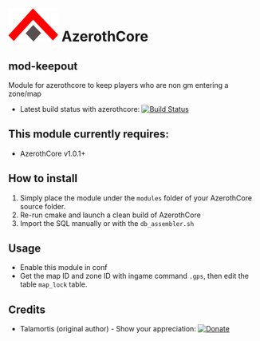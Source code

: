 # ![logo](https://raw.githubusercontent.com/azerothcore/azerothcore.github.io/master/images/logo-github.png) AzerothCore
## mod-keepout
Module for azerothcore to keep players who are non gm entering a zone/map
- Latest build status with azerothcore: [![Build Status](https://github.com/azerothcore/mod-keep-out/workflows/core-build/badge.svg?branch=master&event=push)](https://github.com/azerothcore/mod-keep-out)

## This module currently requires:
- AzerothCore v1.0.1+


## How to install

1. Simply place the module under the `modules` folder of your AzerothCore source folder.
1. Re-run cmake and launch a clean build of AzerothCore
1. Import the SQL manually or with the `db_assembler.sh`


## Usage

- Enable this module in conf
- Get the map ID and zone ID with ingame command `.gps`, then edit the table `map_lock` table.


## Credits

- Talamortis (original author) - Show your appreciation: [![Donate](https://img.shields.io/badge/Donate-PayPal-green.svg)](https://www.paypal.com/cgi-bin/webscr?cmd=_s-xclick&hosted_button_id=SBJFTAJKUNEXC)
